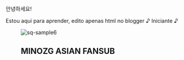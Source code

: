 안녕하세요!

Estou aqui para aprender, edito apenas html no blogger ♪ Iniciante ♪
  
  
<figure class='snip1091 red'><img alt='sq-sample6' src='https://2.bp.blogspot.com/-9hExiazIfco/YBt7wKRAQKI/AAAAAAAABco/wxZJE0BcdrUiaXE_wSksuKj44EKqpQ_QwCK4BGAYYCw/s1600/catsssa.jpg'/>
  <figcaption>
    <h2> MINOZG ASIAN FANSUB  <span></span></h2>
  </figcaption><a href='https://minozg.blogspot.com/'/>
</a></figure>

  
